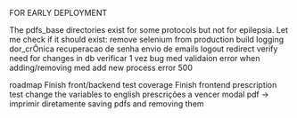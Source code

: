 

FOR EARLY DEPLOYMENT

The pdfs_base directories exist for some protocols but not for epilepsia. Let me check if it should exist:
remove selenium from production build
logging
dor_crÔnica 
recuperacao de senha
envio de emails
logout redirect
verify need for changes in db
verificar 1 vez bug
med validaion error when adding/removing med
add new process error 500



roadmap
Finish front/backend test coverage
Finish frontend prescription test
change the variables to english
prescrições a vencer
modal pdf -> imprimir diretamente
saving pdfs and removing them